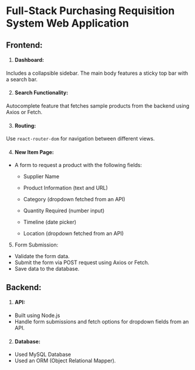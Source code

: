# Full-Stack Purchasing Requisition System Web Application

## Frontend:
1. #### Dashboard:

Includes a collapsible sidebar.
The main body features a sticky top bar with a search bar.

2. #### Search Functionality:

Autocomplete feature that fetches sample products from the backend using Axios or Fetch.

3. #### Routing:

Use ```react-router-dom``` for navigation between different views.

4. #### New Item Page:

- A form to request a product with the following fields:

  - Supplier Name

  - Product Information (text and URL)

  - Category (dropdown fetched from an API)

  - Quantity Required (number input)

  - Timeline (date picker)

  - Location (dropdown fetched from an API)

5. Form Submission:

- Validate the form data.
- Submit the form via POST request using Axios or Fetch.
- Save data to the database.

## Backend:
1. #### API:
- Built using Node.js
- Handle form submissions and fetch options for dropdown fields from an API.

2. #### Database:

- Used MySQL Database
- Used an ORM (Object Relational Mapper).
